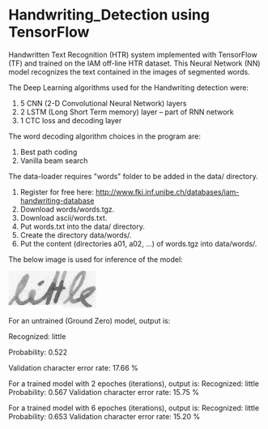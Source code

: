 # Handwriting_Detection using TensorFlow

Handwritten Text Recognition (HTR) system implemented with TensorFlow (TF) and trained on the IAM off-line HTR dataset. This Neural Network (NN) model recognizes the text contained in the images of segmented words.

The Deep Learning algorithms used for the Handwriting detection were:
1.	5 CNN (2-D Convolutional Neural Network) layers
2.	2 LSTM (Long Short Term memory) layer – part of RNN network
3.	1 CTC loss and decoding layer

The word decoding algorithm choices in the program are:
1. Best path coding
2. Vanilla beam search

The data-loader requires "words" folder to be added in the data/ directory.

1.	Register for free here: http://www.fki.inf.unibe.ch/databases/iam-handwriting-database
2.	Download words/words.tgz.
3.	Download ascii/words.txt.
4.	Put words.txt into the data/ directory.
5.	Create the directory data/words/.
6.	Put the content (directories a01, a02, ...) of words.tgz into data/words/.

The below image is used for inference of the model:

![](data/test.png)

For an untrained (Ground Zero) model, output is:

Recognized: little

Probability: 0.522

Validation character error rate: 17.66 %

For a trained model with 2 epoches (iterations), output is:
Recognized: little
Probability: 0.567
Validation character error rate: 15.75 %

For a trained model with 6 epoches (iterations), output is:
Recognized: little
Probability: 0.653
Validation character error rate: 15.20 %
